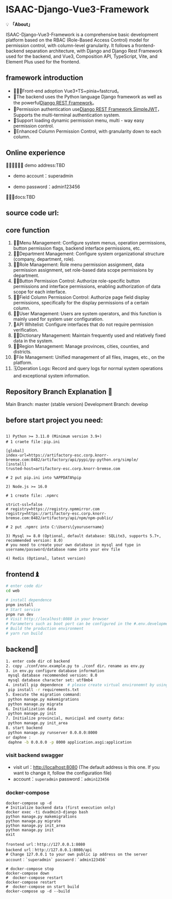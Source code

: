 # ISAAC-Django-Vue3-Framework

💡 **「About」**

ISAAC-Django-Vue3-Framework is a comprehensive basic development platform based on the RBAC (Role-Based Access Control) model for permission control, with column-level granularity. It follows a frontend-backend separation architecture, with Django and Django Rest Framework used for the backend, and Vue3, Composition API, TypeScript, Vite, and Element Plus used for the frontend.

## framework introduction

* 🧑‍🤝‍🧑Front-end adoption Vue3+TS+pinia+fastcrud。
* 👭The backend uses the Python language Django framework as well as the powerful[Django REST Framework](https://pypi.org/project/djangorestframework)。
* 👫Permission authentication use[Django REST Framework SimpleJWT](https://pypi.org/project/djangorestframework-simplejwt)，Supports the multi-terminal authentication system.
* 👬Support loading dynamic permission menu, multi - way easy permission control.
* 👬Enhanced Column Permission Control, with granularity down to each column.

## Online experience

👩‍👧‍👦👩‍👧‍👦 demo address:TBD

* demo account：superadmin

* demo password：admin123456

👩‍👦‍👦docs:TBD

## source code url:

## core function

1. 👨‍⚕️Menu Management: Configure system menus, operation permissions, button permission flags, backend interface permissions, etc.
2. 🧑‍⚕️Department Management: Configure system organizational structure (company, department, role).
3. 👩‍⚕️Role Management: Role menu permission assignment, data permission assignment, set role-based data scope permissions by department.
4. 🧑‍🎓Button Permission Control: Authorize role-specific button permissions and interface permissions, enabling authorization of data scope for each interface.
5. 🧑‍🎓Field Column Permission Control: Authorize page field display permissions, specifically for the display permissions of a certain column.
6. 👨‍🎓User Management: Users are system operators, and this function is mainly used for system user configuration.
7. 👬API Whitelist: Configure interfaces that do not require permission verification.
8. 🧑‍🔧Dictionary Management: Maintain frequently used and relatively fixed data in the system.
9. 🧑‍🔧Region Management: Manage provinces, cities, counties, and districts.
10. 📁File Management: Unified management of all files, images, etc., on the platform.
11. 🗓️Operation Logs: Record and query logs for normal system operations and exceptional system information.


## Repository Branch Explanation 💈
Main Branch: master (stable version)
Development Branch: develop

## before start project you need:

~~~

1) Python >= 3.11.0 (Minimum version 3.9+)
# 1 craete file：pip.ini 

[global]
index-url=https://artifactory-esc.corp.knorr-bremse.com:8482/artifactory/api/pypi/py-python.org/simple/
[install]
trusted-host=artifactory-esc.corp.knorr-bremse.com

# 2 put pip.ini into %APPDATA%pip

2) Node.js >= 16.0

# 1 create file: .npmrc

strict-ssl=false
# registry=https://registry.npmmirror.com
registry=https://artifactory-esc.corp.knorr-bremse.com:8482/artifactory/api/npm/npm-public/

# 2 put .npmrc into C:\Users\{yourusername}

3) Mysql >= 8.0 (Optional, default database: SQLite3, supports 5.7+, recommended version: 8.0)
# you need to create your own database in mysql and type in username/password/database name into your env file

4) Redis (Optional, latest version)

~~~



## frontend♝

```bash
# enter code dir
cd web

# install dependence
pnpm install
# Start service
pnpm run dev
# Visit http://localhost:8080 in your browser
# Parameters such as boot port can be configured in the #.env.development file
# Build the production environment
# yarn run build
```
## backend💈

~~~bash
1. enter code dir cd backend
2. copy ./conf/env.example.py to ./conf dir，rename as env.py
3. in env.py configure database information
 mysql database recommended version: 8.0
 mysql database character set: utf8mb4
4. install pip dependence  # please create virtual environemnt by using "virtualenv my_project_env"  then use "my_project_env\Scripts\activate" to activate the environment
 pip install -r requirements.txt
5. Execute the migration command:
 python manage.py makemigrations
 python manage.py migrate
6. Initialization data
 python manage.py init
7. Initialize provincial, municipal and county data:
 python manage.py init_area
8. start backend
 python manage.py runserver 0.0.0.0:8000
or daphne :
 daphne -b 0.0.0.0 -p 8000 application.asgi:application
~~~

### visit backend swagger

* visit url：[http://localhost:8080](http://localhost:8080) (The default address is this one. If you want to change it, follow the configuration file)
* account：`superadmin` password：`admin123456`

### docker-compose


~~~shell
docker-compose up -d
# Initialize backend data (first execution only)
docker exec -ti dvadmin3-django bash
python manage.py makemigrations 
python manage.py migrate
python manage.py init_area
python manage.py init
exit

frontend url：http://127.0.0.1:8080
backend url：http://127.0.0.1:8080/api
# Change 127.0.0.1 to your own public ip address on the server
account：`superadmin` password：`admin123456`

# docker-compose stop
docker-compose down
#  docker-compose restart
docker-compose restart
#  docker-compose on start build
docker-compose up -d --build
~~~


